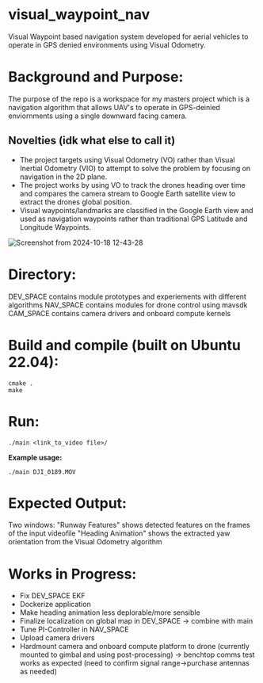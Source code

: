 # visual_waypoint_nav
Visual Waypoint based navigation system developed for aerial vehicles to operate in GPS denied environments using Visual Odometry.

# Background and Purpose:
The purpose of the repo is a workspace for my masters project which is a navigation algorithm that allows UAV's to operate in GPS-deinied enviornments using a single downward facing camera. 

## Novelties (idk what else to call it) 
- The project targets using Visual Odometry (VO) rather than Visual Inertial Odometry (VIO) to attempt to solve the problem by focusing on navigation in the 2D plane. 
- The project works by using VO to track the drones heading over time and compares the camera stream to Google Earth satellite view to extract the drones global position. 
- Visual waypoints/landmarks are classified in the Google Earth view and used as navigation waypoints rather than traditional GPS Latitude and Longitude Waypoints. 

![Screenshot from 2024-10-18 12-43-28](https://github.com/user-attachments/assets/0433d09b-ff3f-4f6a-976a-81e674f07872)

# Directory:
DEV_SPACE contains module prototypes and experiements with different algorithms
NAV_SPACE contains modules for drone control using mavsdk 
CAM_SPACE contains camera drivers and onboard compute kernels

# Build and compile (built on Ubuntu 22.04):

```
cmake .
make
```

# Run: 
`./main <link_to_video file>/`

**Example usage:**

`./main DJI_0189.MOV`

# Expected Output: 
Two windows: 
"Runway Features" shows detected features on the frames of the input videofile
"Heading Animation" shows the extracted yaw orientation from the Visual Odometry algorithm 

# Works in Progress: 
- Fix DEV_SPACE EKF
- Dockerize application
- Make heading animation less deplorable/more sensible
- Finalize localization on global map in DEV_SPACE -> combine with main
- Tune PI-Controller in NAV_SPACE
- Upload camera drivers
- Hardmount camera and onboard compute platform to drone (currently mounted to gimbal and using post-processing) -> benchtop comms test works as expected (need to confirm signal range->purchase antennas as needed)

